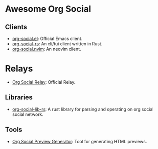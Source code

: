 # Awesome Org Social

## Clients

- [org-social.el](https://github.com/tanrax/org-social.el): Official Emacs client.
- [org-social-rs](https://github.com/AdsanTheGreat/org-social-rs): An cli/tui client written in Rust.
- [org-social.nvim](https://github.com/cherryramatisdev/org-social.nvim): An neovim client.

# Relays

- [Org Social Relay](https://github.com/tanrax/org-social-relay): Official Relay.

## Libraries

- [org-social-lib-rs](https://github.com/AdsanTheGreat/org-social-lib-rs): A rust library for parsing and operating on org social social network.

## Tools

- [Org Social Preview Generator](https://github.com/tanrax/org-social-preview): Tool for generating HTML previews.
